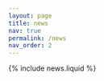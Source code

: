 ```yaml
---
layout: page
title: news
nav: true
permalink: /news
nav_order: 2
---
```


{% include news.liquid %}
